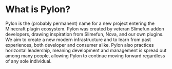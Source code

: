 # What is Pylon?
Pylon is the (probably permanent) name for a new project entering the Minecraft plugin ecosystem. Pylon was created by veteran Slimefun addon developers, drawing inspiration from Slimefun, Nova, and our own plugins. We aim to create a new modern infrastructure and to learn from past experiences, both developer and consumer alike. Pylon also practices horizontal leadership, meaning development and management is spread out among many people, allowing Pylon to continue moving forward regardless of any sole individual.
